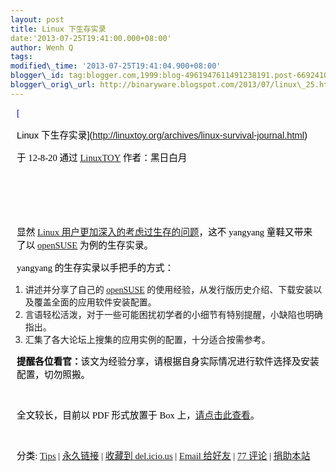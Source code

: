 ```yaml
--- 
layout: post 
title: Linux 下生存实录 
date:'2013-07-25T19:41:00.000+08:00' 
author: Wenh Q
tags:
modified\_time: '2013-07-25T19:41:04.900+08:00' 
blogger\_id: tag:blogger.com,1999:blog-4961947611491238191.post-6692410289617980756
blogger\_orig\_url: http://binaryware.blogspot.com/2013/07/linux\_25.html
---
```


<div
style="color: black; direction: ltr; font-family: &quot;Arial&quot;; font-size: 11pt; margin-bottom: 0; margin-left: 7.5pt; margin-right: 7.5pt; margin-top: 0; padding: 0;">

<span
style="color: #0000ee; font-family: &quot;Verdana&quot;; text-decoration: underline;">[

Linux
下生存实录](http://linuxtoy.org/archives/linux-survival-journal.html)</span>

</div>

<div
style="color: black; direction: ltr; font-family: &quot;Arial&quot;; font-size: 11pt; margin-bottom: 0; margin-left: 7.5pt; margin-right: 7.5pt; margin-top: 0; padding-bottom: 8pt; padding-left: 0; padding-right: 0; padding-top: 0;">

<span style="font-family: &quot;Verdana&quot;;">于 12-8-20 通过
</span><span
style="color: #0000ee; font-family: &quot;Verdana&quot;; text-decoration: underline;">[LinuxTOY](http://linuxtoy.org/)</span><span
style="font-family: &quot;Verdana&quot;;"> 作者：黑日白月</span>

</div>

<div
style="color: black; direction: ltr; font-family: &quot;Arial&quot;; font-size: 11pt; height: 11pt; margin-bottom: 0; margin-left: 7.5pt; margin-right: 7.5pt; margin-top: 0; padding: 0;">

<span style="font-family: &quot;Verdana&quot;;"></span>

</div>

<div
style="color: black; direction: ltr; font-family: &quot;Arial&quot;; font-size: 11pt; height: 11pt; margin-bottom: 0; margin-left: 7.5pt; margin-right: 7.5pt; margin-top: 0; padding: 0;">

<span style="font-family: &quot;Verdana&quot;;"></span>

</div>

<div
style="color: black; direction: ltr; font-family: &quot;Arial&quot;; font-size: 11pt; margin-bottom: 0; margin-left: 7.5pt; margin-right: 7.5pt; margin-top: 0; padding: 0;">

<span style="font-family: &quot;Verdana&quot;;">显然 </span><span
style="color: #0000ee; font-family: &quot;Verdana&quot;; text-decoration: underline;">[Linux
用户更加深入的考虑过生存的问题](http://linuxtoy.org/archives/windows-survival-guide-for-linuxer.html)</span><span
style="font-family: &quot;Verdana&quot;;">，这不 yangyang 童鞋又带来了以
</span><span
style="color: #0000ee; font-family: &quot;Verdana&quot;; text-decoration: underline;">[openSUSE](http://cn.opensuse.org/)</span><span
style="font-family: &quot;Verdana&quot;;"> 为例的生存实录。</span>

</div>

<div
style="color: black; direction: ltr; font-family: &quot;Arial&quot;; font-size: 11pt; margin-bottom: 0; margin-left: 7.5pt; margin-right: 7.5pt; margin-top: 0; padding: 0;">

<span style="font-family: &quot;Verdana&quot;;">yangyang
的生存实录以手把手的方式：</span>

</div>

1.  <span style="font-family: &quot;Verdana&quot;;">讲述并分享了自己的
    </span><span
    style="color: #0000ee; font-family: &quot;Verdana&quot;; text-decoration: underline;">[openSUSE](http://cn.opensuse.org/)</span><span
    style="font-family: &quot;Verdana&quot;;"> 的使用经验，从发行版历史介绍、下载安装以及覆盖全面的应用软件安装配置。</span>
2.  <span
    style="font-family: &quot;Verdana&quot;;">言语轻松活泼，对于一些可能困扰初学者的小细节有特别提醒，小缺陷也明确指出。</span>
3.  <span
    style="font-family: &quot;Verdana&quot;;">汇集了各大论坛上搜集的应用实例的配置，十分适合按需参考。</span>

<div
style="color: black; direction: ltr; font-family: &quot;Arial&quot;; font-size: 11pt; margin-bottom: 0; margin-left: 7.5pt; margin-right: 7.5pt; margin-top: 0; padding: 0;">

<span
style="font-family: &quot;Verdana&quot;; font-weight: bold;">提醒各位看官：</span><span
style="font-family: &quot;Verdana&quot;;">该文为经验分享，请根据自身实际情况进行软件选择及安装配置，切勿照搬。</span>

</div>

<div
style="color: black; direction: ltr; font-family: &quot;Arial&quot;; font-size: 11pt; height: 11pt; margin-bottom: 0; margin-left: 7.5pt; margin-right: 7.5pt; margin-top: 0; padding: 0;">

<span style="font-family: &quot;Verdana&quot;;"></span>

</div>

<div
style="color: black; direction: ltr; font-family: &quot;Arial&quot;; font-size: 11pt; margin-bottom: 0; margin-left: 7.5pt; margin-right: 7.5pt; margin-top: 0; padding: 0;">

<span style="font-family: &quot;Verdana&quot;;">全文较长，目前以 PDF
形式放置于 Box 上，</span><span
style="color: #0000ee; font-family: &quot;Verdana&quot;; text-decoration: underline;">[请点击此查看](https://www.box.com/s/991fade30acc10138f19)</span><span
style="font-family: &quot;Verdana&quot;;">。</span>

</div>

<div
style="color: black; direction: ltr; font-family: &quot;Arial&quot;; font-size: 11pt; height: 11pt; margin-bottom: 0; margin-left: 7.5pt; margin-right: 7.5pt; margin-top: 0; padding: 0;">

<span style="font-family: &quot;Verdana&quot;;"></span>

</div>

<div
style="color: black; direction: ltr; font-family: &quot;Arial&quot;; font-size: 11pt; margin-bottom: 0; margin-left: 7.5pt; margin-right: 7.5pt; margin-top: 0; padding: 0;">

<span style="font-family: &quot;Verdana&quot;;">分类: </span><span
style="color: #0000ee; font-family: &quot;Verdana&quot;; text-decoration: underline;">[Tips](http://linuxtoy.org/category/tips)</span><span
style="font-family: &quot;Verdana&quot;;"> | </span><span
style="color: #0000ee; font-family: &quot;Verdana&quot;; text-decoration: underline;">[永久链接](http://linuxtoy.org/archives/linux-survival-journal.html)</span><span
style="font-family: &quot;Verdana&quot;;"> | </span><span
style="color: #0000ee; font-family: &quot;Verdana&quot;; text-decoration: underline;">[收藏到
del.icio.us](http://delicious.com/save?url=http://linuxtoy.org/archives/linux-survival-journal.html&title=Linux+%E4%B8%8B%E7%94%9F%E5%AD%98%E5%AE%9E%E5%BD%95)</span><span
style="font-family: &quot;Verdana&quot;;"> | </span><span
style="color: #0000ee; font-family: &quot;Verdana&quot;; text-decoration: underline;">[Email
给好友](https://www.blogger.com/blogger.g?blogID=4961947611491238191)</span><span
style="font-family: &quot;Verdana&quot;;"> | </span><span
style="color: #0000ee; font-family: &quot;Verdana&quot;; text-decoration: underline;">[77
评论](http://linuxtoy.org/archives/linux-survival-journal.html#comments)</span><span
style="font-family: &quot;Verdana&quot;;"> | </span><span
style="color: #0000ee; font-family: &quot;Verdana&quot;; text-decoration: underline;">[捐助本站](http://linuxtoy.org/faq/donate)</span>

</div>
